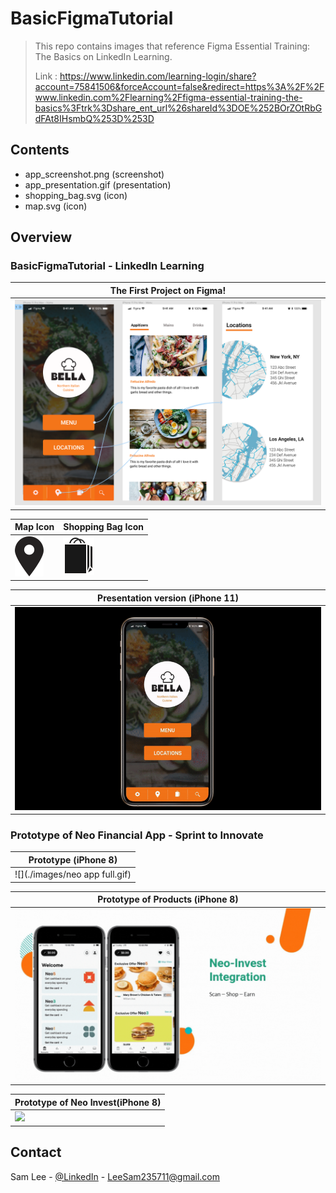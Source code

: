 # BasicFigmaTutorial
> This repo contains images that reference Figma Essential Training: The Basics on LinkedIn Learning.
>
> Link : https://www.linkedin.com/learning-login/share?account=75841506&forceAccount=false&redirect=https%3A%2F%2Fwww.linkedin.com%2Flearning%2Ffigma-essential-training-the-basics%3Ftrk%3Dshare_ent_url%26shareId%3DOE%252BOrZOtRbGdFAt8IHsmbQ%253D%253D

<!-- CONTENTS -->
## Contents
* app_screenshot.png (screenshot)
* app_presentation.gif (presentation)
* shopping_bag.svg (icon)
* map.svg (icon)

## Overview

### BasicFigmaTutorial - LinkedIn Learning
| The First Project on Figma! |  
|---------------------|
| ![](./images/app_screenshot.png) |

|     Map Icon   |    Shopping Bag Icon   |
|--------------------|--------------------|
|![](./images/map.svg) |![](./images/shopping_bag.svg) |

| Presentation version (iPhone 11) |
|---------------------|
|![](./images/app_presentation.gif) |

### Prototype of Neo Financial App - Sprint to Innovate
| Prototype (iPhone 8) |
|---------------------|
|![](./images/neo app full.gif) |

| Prototype of Products (iPhone 8) |
|---------------------|
|![](./images/circle.gif) |

| Prototype of Neo Invest(iPhone 8) |
|---------------------|
|![](./images/neo-invest.gif) |



<!-- CONTACT -->
## Contact

Sam Lee - [@LinkedIn](https://www.linkedin.com/in/sam-lee-dev/) - LeeSam235711@gmail.com
